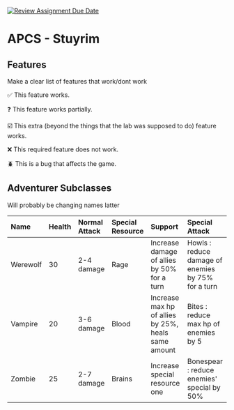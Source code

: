 [![Review Assignment Due Date](https://classroom.github.com/assets/deadline-readme-button-22041afd0340ce965d47ae6ef1cefeee28c7c493a6346c4f15d667ab976d596c.svg)](https://classroom.github.com/a/KprAwj1n)
# APCS - Stuyrim

## Features

Make a clear list of features that work/dont work

:white_check_mark: This feature works.

:question: This feature works partially.

:ballot_box_with_check: This extra (beyond the things that the lab was supposed to do) feature works.

:x: This required feature does not work.

:beetle: This is a bug that affects the game.



## Adventurer Subclasses

Will probably be changing names latter

| Name | Health | Normal Attack | Special Resource | Support | Special Attack |
| :----- | :----- | :----- | :----- | :-----| :-----|
| Werewolf  | 30      | 2-4 damage | Rage | Increase damage of allies by 50% for a turn | Howls : reduce damage of enemies by 75% for a turn|
| Vampire  | 20      | 3-6 damage | Blood | Increase max hp of allies by 25%, heals same amount | Bites : reduce max hp of enemies by 5|
| Zombie   | 25      | 2-7 damage | Brains | Increase special resource one | Bonespear : reduce enemies' special by 50% |
